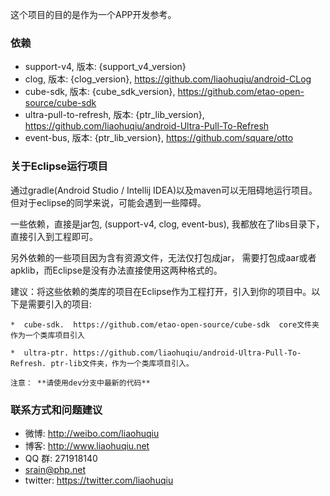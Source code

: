 这个项目的目的是作为一个APP开发参考。

### 依赖

*   support-v4, 版本: {support_v4_version}
*   clog, 版本: {clog_version}, https://github.com/liaohuqiu/android-CLog
*   cube-sdk, 版本: {cube_sdk_version}, https://github.com/etao-open-source/cube-sdk
*   ultra-pull-to-refresh, 版本: {ptr_lib_version}, https://github.com/liaohuqiu/android-Ultra-Pull-To-Refresh
*   event-bus, 版本: {ptr_lib_version}, https://github.com/square/otto

### 关于Eclipse运行项目

通过gradle(Android Studio / Intellij IDEA)以及maven可以无阻碍地运行项目。但对于eclipse的同学来说，可能会遇到一些障碍。

一些依赖，直接是jar包, (support-v4, clog, event-bus), 我都放在了libs目录下，直接引入到工程即可。

另外依赖的一些项目因为含有资源文件，无法仅打包成jar， 需要打包成aar或者apklib，而Eclipse是没有办法直接使用这两种格式的。

建议：将这些依赖的类库的项目在Eclipse作为工程打开，引入到你的项目中。以下是需要引入的项目:

    *  cube-sdk.  https://github.com/etao-open-source/cube-sdk  core文件夹作为一个类库项目引入

    *  ultra-ptr. https://github.com/liaohuqiu/android-Ultra-Pull-To-Refresh. ptr-lib文件夹，作为一个类库项目引入。
    
    注意： **请使用dev分支中最新的代码**

### 联系方式和问题建议

* 微博: http://weibo.com/liaohuqiu
* 博客: http://www.liaohuqiu.net
* QQ 群: 271918140
* srain@php.net
* twitter: https://twitter.com/liaohuqiu
